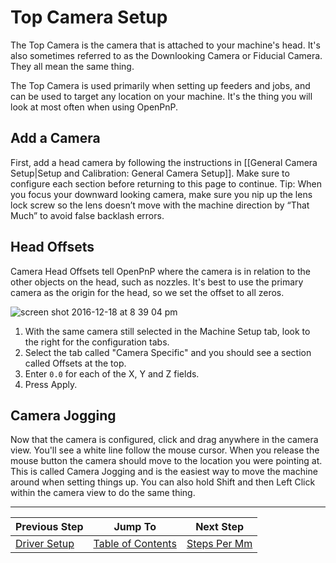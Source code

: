 # Top Camera Setup
The Top Camera is the camera that is attached to your machine's head. It's also sometimes referred to as the Downlooking Camera or Fiducial Camera. They all mean the same thing.

The Top Camera is used primarily when setting up feeders and jobs, and can be used to target any location on your machine. It's the thing you will look at most often when using OpenPnP.

## Add a Camera
First, add a head camera by following the instructions in [[General Camera Setup|Setup and Calibration: General Camera Setup]]. Make sure to configure each section before returning to this page to continue.  Tip: When you focus your downward looking camera, make sure you nip up the lens lock screw so the lens doesn’t move with the machine direction by “That Much” to avoid false backlash errors.

## Head Offsets
Camera Head Offsets tell OpenPnP where the camera is in relation to the other objects on the head, such as nozzles. It's best to use the primary camera as the origin for the head, so we set the offset to all zeros.

![screen shot 2016-12-18 at 8 39 04 pm](https://cloud.githubusercontent.com/assets/1182323/21299519/0c806c56-c562-11e6-8a51-5e4df3092a5d.png)

1. With the same camera still selected in the Machine Setup tab, look to the right for the configuration tabs.
2. Select the tab called "Camera Specific" and you should see a section called Offsets at the top.
3. Enter `0.0` for each of the X, Y and Z fields.
4. Press Apply.

## Camera Jogging
Now that the camera is configured, click and drag anywhere in the camera view. You'll see a white line follow the mouse cursor. When you release the mouse button the camera should move to the location you were pointing at. This is called Camera Jogging and is the easiest way to move the machine around when setting things up. You can also hold Shift and then Left Click within the camera view to do the same thing.

***

| Previous Step                 | Jump To                 | Next Step                                   |
| ----------------------------- | ----------------------- | ------------------------------------------- |
| [Driver Setup](https://github.com/openpnp/openpnp/wiki/Setup-and-Calibration%3A-Driver-Setup) | [Table of Contents](https://github.com/openpnp/openpnp/wiki/Setup-and-Calibration) | [Steps Per Mm](https://github.com/openpnp/openpnp/wiki/Setup-and-Calibration%3A-Steps-Per-Mm) |